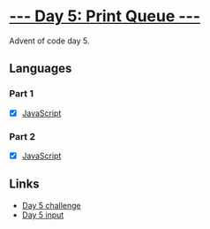 # [--- Day 5: Print Queue ---](https://adventofcode.com/2024/day/5)

Advent of code day 5.

## Languages

### Part 1

- [x] [JavaScript](part1.mjs)

### Part 2

- [x] [JavaScript](part2.mjs)

## Links

- [Day 5 challenge](https://adventofcode.com/2024/day/5)
- [Day 5 input](https://adventofcode.com/2024/day/5/input)
